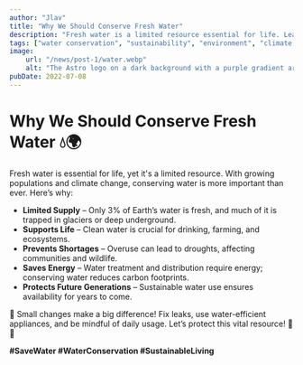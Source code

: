 ```yaml
---
author: "Jlav"
title: "Why We Should Conserve Fresh Water"
description: "Fresh water is a limited resource essential for life. Learn why water conservation is crucial and how small actions can make a big difference."
tags: ["water conservation", "sustainability", "environment", "climate change"]
image:
    url: "/news/post-1/water.webp"
    alt: "The Astro logo on a dark background with a purple gradient arc."
pubDate: 2022-07-08
---
```


# Why We Should Conserve Fresh Water 💧🌍  

Fresh water is essential for life, yet it's a limited resource. With growing populations and climate change, conserving water is more important than ever. Here’s why:  

- **Limited Supply** – Only 3% of Earth’s water is fresh, and much of it is trapped in glaciers or deep underground.  
- **Supports Life** – Clean water is crucial for drinking, farming, and ecosystems.  
- **Prevents Shortages** – Overuse can lead to droughts, affecting communities and wildlife.  
- **Saves Energy** – Water treatment and distribution require energy; conserving water reduces carbon footprints.  
- **Protects Future Generations** – Sustainable water use ensures availability for years to come.  

💙 Small changes make a big difference! Fix leaks, use water-efficient appliances, and be mindful of daily usage. Let’s protect this vital resource! 🌱💦  

**#SaveWater #WaterConservation #SustainableLiving**
